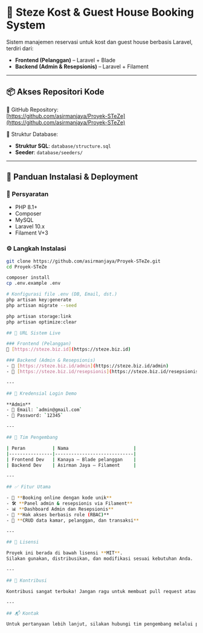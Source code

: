 # 🏨 Steze Kost & Guest House Booking System

Sistem manajemen reservasi untuk kost dan guest house berbasis Laravel, terdiri dari:

- **Frontend (Pelanggan)** – Laravel + Blade
- **Backend (Admin & Resepsionis)** – Laravel + Filament

---

## 📦 Akses Repositori Kode

🔗 GitHub Repository:  
[https://github.com/asirmanjaya/Proyek-STeZe](https://github.com/asirmanjaya/Proyek-STeZe)

📁 Struktur Database:

- **Struktur SQL**: `database/structure.sql`
- **Seeder**: `database/seeders/`

---

## 🚀 Panduan Instalasi & Deployment

### 📌 Persyaratan

- PHP 8.1+
- Composer
- MySQL
- Laravel 10.x
- Filament V+3

### ⚙️ Langkah Instalasi

```bash
git clone https://github.com/asirmanjaya/Proyek-STeZe.git
cd Proyek-STeZe

composer install
cp .env.example .env

# Konfigurasi file .env (DB, Email, dst.)
php artisan key:generate
php artisan migrate --seed

php artisan storage:link
php artisan optimize:clear

## 🔗 URL Sistem Live

### Frontend (Pelanggan)
🔗 [https://steze.biz.id](https://steze.biz.id)

### Backend (Admin & Resepsionis)
- 🔗 [https://steze.biz.id/admin](https://steze.biz.id/admin)
- 🔗 [https://steze.biz.id/resepsionis](https://steze.biz.id/resepsionis)

---

## 🔐 Kredensial Login Demo

**Admin**  
- 📧 Email: `admin@gmail.com`  
- 🔑 Password: `12345`

---

## 👥 Tim Pengembang

| Peran          | Nama                        |
|----------------|-----------------------------|
| Frontend Dev   | Kanaya – Blade pelanggan    |
| Backend Dev    | Asirman Jaya – Filament     |

---

## ✅ Fitur Utama

- 📅 **Booking online dengan kode unik**
- 🛠 **Panel admin & resepsionis via Filament**
- 📊 **Dashboard Admin dan Resepsionis**
- 🔐 **Hak akses berbasis role (RBAC)**
- 📂 **CRUD data kamar, pelanggan, dan transaksi**

---

## 📖 Lisensi

Proyek ini berada di bawah lisensi **MIT**.  
Silakan gunakan, distribusikan, dan modifikasi sesuai kebutuhan Anda.

---

## 🚀 Kontribusi

Kontribusi sangat terbuka! Jangan ragu untuk membuat pull request atau membuka issue jika menemukan bug atau punya ide pengembangan baru.

---

## 📬 Kontak

Untuk pertanyaan lebih lanjut, silakan hubungi tim pengembang melalui profil GitHub atau email masing-masing.




